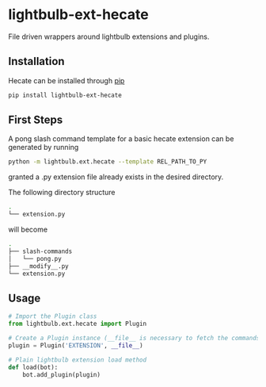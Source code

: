 # lightbulb-ext-hecate
File driven wrappers around lightbulb extensions and plugins.

## Installation
Hecate can be installed through [pip](https://pip.pypa.io/en/stable/)
```bash
pip install lightbulb-ext-hecate
```

## First Steps
A pong slash command template for a basic hecate extension can be generated by running
```bash
python -m lightbulb.ext.hecate --template REL_PATH_TO_PY
```
granted a .py extension file already exists in the desired directory.

The following directory structure
```bash
.
└── extension.py
```
will become
```bash
.
├── slash-commands
│   └── pong.py
├── __modify__.py
└── extension.py
```

## Usage
```python
# Import the Plugin class
from lightbulb.ext.hecate import Plugin

# Create a Plugin instance (__file__ is necessary to fetch the commands and events in other files)
plugin = Plugin('EXTENSION', __file__)

# Plain lightbulb extension load method
def load(bot):
    bot.add_plugin(plugin)
```